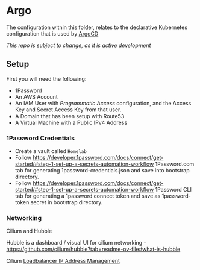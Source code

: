 # Argo

The configuration within this folder, relates to the declarative Kubernetes configuration that is used by [ArgoCD](https://argo-cd.readthedocs.io/en/stable/)

*This repo is subject to change, as it is active development* 

## Setup

First you will need the following:

- 1Password
- An AWS Account
- An IAM User with *Programmatic Access* configuration, and the Access Key and Secret Access Key from that user.
- A Domain that has been setup with Route53
- A Virtual Machine with a Public IPv4 Address

### 1Password Credentials

- Create a vault called `Homelab`
- Follow https://developer.1password.com/docs/connect/get-started/#step-1-set-up-a-secrets-automation-workflow 1Password.com tab for generating 1password-credentials.json and save into bootstrap directory.
- Follow https://developer.1password.com/docs/connect/get-started/#step-1-set-up-a-secrets-automation-workflow 1Password CLI tab for generating a 1password connect token and save as 1password-token.secret in bootstrap directory.

### Networking

Cilium and Hubble

Hubble is a dashboard / visual UI for cilium networking - https://github.com/cilium/hubble?tab=readme-ov-file#what-is-hubble


Cilium [Loadbalancer IP Address Management](https://docs.cilium.io/en/stable/network/lb-ipam/)